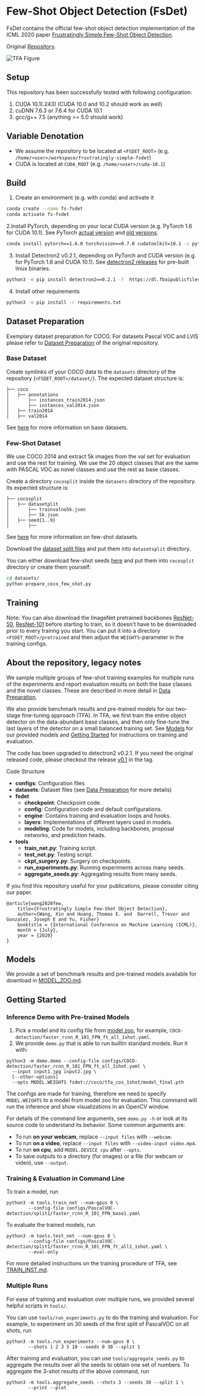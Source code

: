 [//]: # (This may be the most platform independent comment)

# Few-Shot Object Detection (FsDet)

FsDet contains the official few-shot object detection implementation of the ICML 2020 paper [Frustratingly Simple Few-Shot Object Detection](https://arxiv.org/abs/2003.06957).

Original [Repository](https://github.com/ucbdrive/few-shot-object-detection).

![TFA Figure](https://user-images.githubusercontent.com/7898443/76520006-698cc200-6438-11ea-864f-fd30b3d50cea.png)

## Setup
This repository has been successfully tested with following configuration:
1. CUDA 10.1(.243) (CUDA 10.0 and 10.2 should work as well)
2. cuDNN 7.6.3 or 7.6.4 for CUDA 10.1
3. gcc/g++ 7.5 (anything >= 5.0 should work)

## Variable Denotation
* We assume the repository to be located at `<FSDET_ROOT>` (e.g. `/home/<user>/workspace/frustratingly-simple-fsdet`)
* CUDA is located at `CUDA_ROOT` (e.g. `/home/<user>/cuda-10.1`)

## Build
1. Create an environment (e.g. with conda) and activate it
``` bash
conda create --name fs-fsdet
conda activate fs-fsdet
```
2.Install PyTorch, depending on your local CUDA version (e.g. PyTorch 1.6 for CUDA 10.1). See PyTorch [actual version](https://pytorch.org/get-started/locally/) and [old versions](https://pytorch.org/get-started/previous-versions/).
``` bash
conda install pytorch==1.6.0 torchvision==0.7.0 cudatoolkit=10.1 -c pytorch
```
3. Install Detectron2 v0.2.1, depending on PyTorch and CUDA version (e.g. for PyTorch 1.6 and CUDA 10.1). See [detectron2 releases](https://github.com/facebookresearch/detectron2/releases) for pre-built linux binaries.
``` bash
python3 -m pip install detectron2==0.2.1 -f  https://dl.fbaipublicfiles.com/detectron2/wheels/cu101/torch1.6/index.html
```
4. Install other requirements
``` bash
python3 -m pip install -r requirements.txt
```

## Dataset Preparation
Exemplary dataset preparation for COCO. For datasets Pascal VOC and LVIS please refer to [Dataset Preparation](https://github.com/ucbdrive/few-shot-object-detection#data-preparation) of the original repository.

### Base Dataset
Create symlinks of your COCO data to the `datasets` directory of the repository (`<FSDET_ROOT>/dataset/`). The expected dataset structure is:
```
├── coco
│   ├── annotations
│       ├── instances_train2014.json
│       ├── instances_val2014.json
│   ├── train2014
│   ├── val2014
```  
See [here](datasets/README.md#base-datasets) for more information on base datasets.

### Few-Shot Dataset
We use COCO 2014 and extract 5k images from the val set for evaluation and use the rest for training. We use the 20 object classes that are the same with PASCAL VOC as novel classes and use the rest as base classes.

Create a directory `cocosplit` inside the `datasets` directory of the repository. Its expected structure is:
```
├── cocosplit
│   ├── datasetplit
│       ├── trainvalno5k.json
│       ├── 5k.json
│   ├── seed{1..9}
│       ├── 
```
See [here](datasets/README.md#few-shot-datasets) for more information on few-shot datasets.

Download the [dataset split files](http://dl.yf.io/fs-det/datasets/cocosplit/datasplit/) and put them into `datasetsplit` directory.

You can either download few-shot seeds [here](http://dl.yf.io/fs-det/datasets/cocosplit/) and put them into `cocosplit` directory or create them yourself:
``` bash
cd datasets/
python prepare_coco_few_shot.py
```

## Training

Note: You can also download the ImageNet pretrained backbones [ResNet-50](https://dl.fbaipublicfiles.com/detectron2/ImageNetPretrained/MSRA/R-50.pkl), [ResNet-101](https://dl.fbaipublicfiles.com/detectron2/ImageNetPretrained/MSRA/R-101.pkl) before starting to train, so it doesn't have to be downloaded prior to every trainng you start. You can put it into a directory `<FSDET_ROOT>/pretrained` and then adjust the `WEIGHTS`-parameter in the training configs.



## About the repository, legacy notes
We sample multiple groups of few-shot training examples for multiple runs of the experiments and report evaluation results on both the base classes and the novel classes. These are described in more detail in [Data Preparation](#data-preparation).

We also provide benchmark results and pre-trained models for our two-stage fine-tuning approach (TFA). In TFA, we first train the entire object detector on the data-abundant base classes, and then only fine-tune the last layers of the detector on a small balanced training set. See [Models](#models) for our provided models and [Getting Started](#getting-started) for instructions on training and evaluation.

The code has been upgraded to detectron2 v0.2.1.  If you need the original released code, please checkout the release [v0.1](https://github.com/ucbdrive/few-shot-object-detection/tags) in the tag.


Code Structure
- **configs**: Configuration files
- **datasets**: Dataset files (see [Data Preparation](#data-preparation) for more details)
- **fsdet**
  - **checkpoint**: Checkpoint code.
  - **config**: Configuration code and default configurations.
  - **engine**: Contains training and evaluation loops and hooks.
  - **layers**: Implementations of different layers used in models.
  - **modeling**: Code for models, including backbones, proposal networks, and prediction heads.
- **tools**
  - **train_net.py**: Training script.
  - **test_net.py**: Testing script.
  - **ckpt_surgery.py**: Surgery on checkpoints.
  - **run_experiments.py**: Running experiments across many seeds.
  - **aggregate_seeds.py**: Aggregating results from many seeds.

If you find this repository useful for your publications, please consider citing our paper.

```angular2html
@article{wang2020few,
    title={Frustratingly Simple Few-Shot Object Detection},
    author={Wang, Xin and Huang, Thomas E. and  Darrell, Trevor and Gonzalez, Joseph E and Yu, Fisher}
    booktitle = {International Conference on Machine Learning (ICML)},
    month = {July},
    year = {2020}
}
```


[//]: # (Old documentation below this comment! TODO: adjust an remove unnecessary parts!)


## Models
We provide a set of benchmark results and pre-trained models available for download in [MODEL_ZOO.md](docs/MODEL_ZOO.md).


## Getting Started

### Inference Demo with Pre-trained Models

1. Pick a model and its config file from
  [model zoo](fsdet/model_zoo/model_zoo.py),
  for example, `COCO-detection/faster_rcnn_R_101_FPN_ft_all_1shot.yaml`.
2. We provide `demo.py` that is able to run builtin standard models. Run it with:
```
python3 -m demo.demo --config-file configs/COCO-detection/faster_rcnn_R_101_FPN_ft_all_1shot.yaml \
  --input input1.jpg input2.jpg \
  [--other-options]
  --opts MODEL.WEIGHTS fsdet://coco/tfa_cos_1shot/model_final.pth
```
The configs are made for training, therefore we need to specify `MODEL.WEIGHTS` to a model from model zoo for evaluation.
This command will run the inference and show visualizations in an OpenCV window.

For details of the command line arguments, see `demo.py -h` or look at its source code
to understand its behavior. Some common arguments are:
* To run __on your webcam__, replace `--input files` with `--webcam`.
* To run __on a video__, replace `--input files` with `--video-input video.mp4`.
* To run __on cpu__, add `MODEL.DEVICE cpu` after `--opts`.
* To save outputs to a directory (for images) or a file (for webcam or video), use `--output`.

### Training & Evaluation in Command Line

To train a model, run
```angular2html
python3 -m tools.train_net --num-gpus 8 \
        --config-file configs/PascalVOC-detection/split1/faster_rcnn_R_101_FPN_base1.yaml
```

To evaluate the trained models, run
```angular2html
python3 -m tools.test_net --num-gpus 8 \
        --config-file configs/PascalVOC-detection/split1/faster_rcnn_R_101_FPN_ft_all1_1shot.yaml \
        --eval-only
```

For more detailed instructions on the training procedure of TFA, see [TRAIN_INST.md](docs/TRAIN_INST.md).

### Multiple Runs

For ease of training and evaluation over multiple runs, we provided several helpful scripts in `tools/`.

You can use `tools/run_experiments.py` to do the training and evaluation. For example, to experiment on 30 seeds of the first split of PascalVOC on all shots, run
```angular2html
python3 -m tools.run_experiments --num-gpus 8 \
        --shots 1 2 3 5 10 --seeds 0 30 --split 1
```

After training and evaluation, you can use `tools/aggregate_seeds.py` to aggregate the results over all the seeds to obtain one set of numbers. To aggregate the 3-shot results of the above command, run
```angular2html
python3 -m tools.aggregate_seeds --shots 3 --seeds 30 --split 1 \
        --print --plot
```
